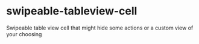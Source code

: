 # swipeable-tableview-cell
Swipeable table view cell that might hide some actions or a custom view of your choosing
